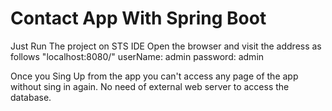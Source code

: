 # Contact App With Spring Boot

Just Run The project on STS IDE
Open the browser and visit the address as follows "localhost:8080/"
  userName: admin
  password: admin
  
 Once you Sing Up from the app you can't access any page of the app without sing in again.
 No need of external web server to access the database.

